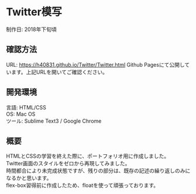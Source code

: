 # Twitter模写
制作日: 2018年下旬頃

## 確認方法
URL: https://h40831.github.io/Twitter/Twitter.html
Github Pagesにて公開しています。上記URLを開いてご確認ください。

## 開発環境
言語: HTML/CSS<br>
OS: Mac OS<br>
ツール: Sublime Text3 / Google Chrome

## 概要
HTMLとCSSの学習を終えた際に、ポートフォリオ用に作成しました。<br>
Twitter画面のスタイルをゼロから再現してみました。<br>
時間都合により未完成状態ですが、残りの部分は、既存の記述の繰り返しのみになるかと思います。<br>
flex-box習得前に作成したため、floatを使って頑張っております。
